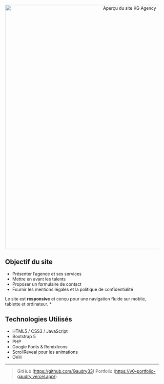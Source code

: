 
<p align="center">
  <img src="assets/kgvideo.gif" alt="Aperçu du site KG Agency" width="800">
</p>

## Objectif du site

* Présenter l’agence et ses services 
* Mettre en avant les talents
* Proposer un formulaire de contact 
* Fournir les mentions légales et la politique de confidentialité

 Le site est **responsive** et conçu pour une navigation fluide sur mobile, tablette et ordinateur.
* 
## Technologies Utilisés

* HTML5 / CSS3 / JavaScript
* Bootstrap 5 
* PHP 
* Google Fonts & RemixIcons
* ScrollReveal pour les animations
* OVH

---

> GitHub (https://github.com/Gaudry33)
> Portfolio (https://v0-portfolio-gaudry.vercel.app/)
